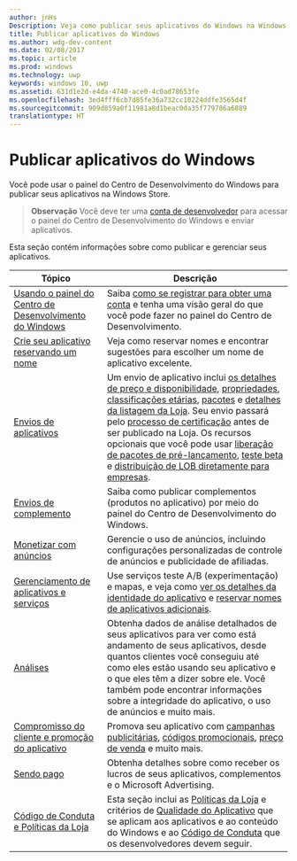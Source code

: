 ```yaml
---
author: jnHs
Description: Veja como publicar seus aplicativos do Windows na Windows Store.
title: Publicar aplicativos do Windows
ms.author: wdg-dev-content
ms.date: 02/08/2017
ms.topic: article
ms.prod: windows
ms.technology: uwp
keywords: windows 10, uwp
ms.assetid: 631d1e2d-e4da-4740-ace0-4c0ad78653fe
ms.openlocfilehash: 3ed4fff6cb7d85fe36a732cc10224ddfe3565d4f
ms.sourcegitcommit: 909d859a0f11981a8d1beac0da35f779786a6889
translationtype: HT
---
```

# <a name="publish-windows-apps"></a>Publicar aplicativos do Windows

Você pode usar o painel do Centro de Desenvolvimento do Windows para publicar seus aplicativos na Windows Store. 

> **Observação** Você deve ter uma [conta de desenvolvedor](http://go.microsoft.com/fwlink/p/?LinkId=615100) para acessar o painel do Centro de Desenvolvimento do Windows e enviar aplicativos.

Esta seção contém informações sobre como publicar e gerenciar seus aplicativos.

| **Tópico** | **Descrição** |
|-----------|-----------------|
| [Usando o painel do Centro de Desenvolvimento do Windows](using-the-windows-dev-center-dashboard.md) | Saiba [como se registrar para obter uma conta](opening-a-developer-account.md) e tenha uma visão geral do que você pode fazer no painel do Centro de Desenvolvimento. |
| [Crie seu aplicativo reservando um nome](create-your-app-by-reserving-a-name.md) | Veja como reservar nomes e encontrar sugestões para escolher um nome de aplicativo excelente. |
| [Envios de aplicativos](app-submissions.md) | Um envio de aplicativo inclui [os detalhes de preço e disponibilidade](set-app-pricing-and-availability.md), [propriedades](enter-app-properties.md), [classificações etárias](age-ratings.md), [pacotes](upload-app-packages.md) e [detalhes da listagem da Loja](create-app-store-listings.md). Seu envio passará pelo [processo de certificação](the-app-certification-process.md) antes de ser publicado na Loja. Os recursos opcionais que você pode usar [liberação de pacotes de pré-lançamento](package-flights.md), [teste beta](beta-testing-and-targeted-distribution.md) e [distribuição de LOB diretamente para empresas](distribute-lob-apps-to-enterprises.md). |
| [Envios de complemento](add-on-submissions.md) | Saiba como publicar complementos (produtos no aplicativo) por meio do painel do Centro de Desenvolvimento do Windows. |
| [Monetizar com anúncios](monetize-with-ads.md) | Gerencie o uso de anúncios, incluindo configurações personalizadas de controle de anúncios e publicidade de afiliadas. |
| [Gerenciamento de aplicativos e serviços](app-management-and-services.md) | Use serviços teste A/B (experimentação) e mapas, e veja como [ver os detalhes da identidade do aplicativo](view-app-identity-details.md) e [reservar nomes de aplicativos adicionais](manage-app-names.md). |
| [Análises](analytics.md) | Obtenha dados de análise detalhados de seus aplicativos para ver como está andamento de seus aplicativos, desde quantos clientes você conseguiu até como eles estão usando seu aplicativo e o que eles têm a dizer sobre ele. Você também pode encontrar informações sobre a integridade do aplicativo, o uso de anúncios e muito mais. |
| [Compromisso do cliente e promoção do aplicativo](app-promotion-and-customer-engagement.md) | Promova seu aplicativo com [campanhas publicitárias](create-an-ad-campaign-for-your-app.md), [códigos promocionais](generate-promotional-codes.md), [preço de venda](put-apps-and-add-ons-on-sale.md) e muito mais. 
| [Sendo pago](getting-paid-apps.md) | Obtenha detalhes sobre como receber os lucros de seus aplicativos, complementos e o Microsoft Advertising. |
| [Código de Conduta e Políticas da Loja](https://msdn.microsoft.com/library/windows/apps/dn764939.aspx) | Esta seção inclui as [Políticas da Loja](https://msdn.microsoft.com/library/windows/apps/dn764944.aspx) e critérios de [Qualidade do Aplicativo](https://msdn.microsoft.com/library/windows/apps/mt652261.aspx) que se aplicam aos aplicativos e ao conteúdo do Windows e ao [Código de Conduta](https://msdn.microsoft.com/library/windows/apps/dn764941.aspx) que os desenvolvedores devem seguir. |
 
